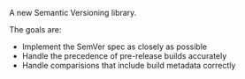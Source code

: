 A new Semantic Versioning library.

The goals are:
- Implement the SemVer spec as closely as possible
- Handle the precedence of pre-release builds accurately
- Handle comparisions that include build metadata correctly
